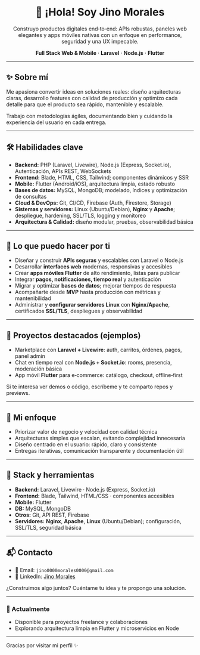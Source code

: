 <div align="center">

# 👋 ¡Hola! Soy Jino Morales

Construyo productos digitales end‑to‑end: APIs robustas, paneles web elegantes y apps móviles nativas con un enfoque en performance, seguridad y una UX impecable.

**Full Stack Web & Mobile** · **Laravel** · **Node.js** · **Flutter**

</div>

---

## ✨ Sobre mí

Me apasiona convertir ideas en soluciones reales: diseño arquitecturas claras, desarrollo features con calidad de producción y optimizo cada detalle para que el producto sea rápido, mantenible y escalable.

Trabajo con metodologías ágiles, documentando bien y cuidando la experiencia del usuario en cada entrega.

---

## 🛠️ Habilidades clave

- **Backend:** PHP (Laravel, Livewire), Node.js (Express, Socket.io), Autenticación, APIs REST, WebSockets
- **Frontend:** Blade, HTML, CSS, Tailwind; componentes dinámicos y SSR
- **Mobile:** Flutter (Android/iOS), arquitectura limpia, estado robusto
- **Bases de datos:** MySQL, MongoDB; modelado, índices y optimización de consultas
- **Cloud & DevOps:** Git, CI/CD, Firebase (Auth, Firestore, Storage)
- **Sistemas y servidores:** Linux (Ubuntu/Debian), **Nginx** y **Apache**; despliegue, hardening, SSL/TLS, logging y monitoreo
- **Arquitectura & Calidad:** diseño modular, pruebas, observabilidad básica

---

## 🚀 Lo que puedo hacer por ti

- Diseñar y construir **APIs seguras** y escalables con Laravel o Node.js
- Desarrollar **interfaces web** modernas, responsivas y accesibles
- Crear **apps móviles Flutter** de alto rendimiento, listas para publicar
- Integrar **pagos, notificaciones, tiempo real** y autenticación
- Migrar y optimizar **bases de datos**; mejorar tiempos de respuesta
- Acompañarte desde **MVP** hasta producción con métricas y mantenibilidad
- Administrar y **configurar servidores Linux** con **Nginx/Apache**, certificados **SSL/TLS**, despliegues y observabilidad

---

## 🌟 Proyectos destacados (ejemplos)

- Marketplace con **Laravel + Livewire**: auth, carritos, órdenes, pagos, panel admin
- Chat en tiempo real con **Node.js + Socket.io**: rooms, presencia, moderación básica
- App móvil **Flutter** para e‑commerce: catálogo, checkout, offline‑first

Si te interesa ver demos o código, escríbeme y te comparto repos y previews.

---

## 🧠 Mi enfoque

- Priorizar valor de negocio y velocidad con calidad técnica
- Arquitecturas simples que escalan, evitando complejidad innecesaria
- Diseño centrado en el usuario: rápido, claro y consistente
- Entregas iterativas, comunicación transparente y documentación útil

---

## 🔧 Stack y herramientas

- **Backend:** Laravel, Livewire · Node.js (Express, Socket.io)
- **Frontend:** Blade, Tailwind, HTML/CSS · componentes accesibles
- **Mobile:** Flutter
- **DB:** MySQL, MongoDB
- **Otros:** Git, API REST, Firebase
- **Servidores:** **Nginx**, **Apache**, **Linux** (Ubuntu/Debian); configuración, SSL/TLS, seguridad básica

---

## 📬 Contacto

- 📧 Email: `jino0000morales0000@gmail.com`
- 💼 LinkedIn: [Jino Morales](https://www.linkedin.com/in/jino-morales)

¿Construimos algo juntos? Cuéntame tu idea y te propongo una solución.

---

### 📌 Actualmente

- Disponible para proyectos freelance y colaboraciones
- Explorando arquitectura limpia en Flutter y microservicios en Node

---

Gracias por visitar mi perfil ✨